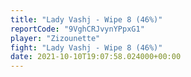 ```yaml
---
title: "Lady Vashj - Wipe 8 (46%)"
reportCode: "9VghCRJvynYPpxG1"
player: "Zizounette"
fight: "Lady Vashj - Wipe 8 (46%)"
date: 2021-10-10T19:07:58.024000+00:00
---
```

